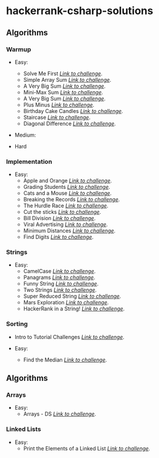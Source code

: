 # hackerrank-csharp-solutions

## Algorithms
### Warmup
- Easy:
	- Solve Me First *[Link to challenge](https://www.hackerrank.com/challenges/solve-me-first/problem?isFullScreen=true)*.
	- Simple Array Sum *[Link to challenge](https://www.hackerrank.com/challenges/simple-array-sum/problem?isFullScreen=true)*.
	- A Very Big Sum *[Link to challenge](https://www.hackerrank.com/challenges/a-very-big-sum/problem?isFullScreen=true)*.
	- Mini-Max Sum *[Link to challenge](https://www.hackerrank.com/challenges/mini-max-sum/problem?isFullScreen=true)*.
	- A Very Big Sum *[Link to challenge](https://www.hackerrank.com/challenges/a-very-big-sum/problem?isFullScreen=true)*.
	- Plus Minus *[Link to challenge](https://www.hackerrank.com/challenges/plus-minus/problem?isFullScreen=true)*.
	- Birthday Cake Candles *[Link to challenge](https://www.hackerrank.com/challenges/birthday-cake-candles/problem?isFullScreen=true)*.
	- Staircase *[Link to challenge](https://www.hackerrank.com/challenges/staircase/problem?isFullScreen=true)*.
	- Diagonal Difference *[Link to challenge](https://www.hackerrank.com/challenges/diagonal-difference/problem?isFullScreen=true)*.

- Medium:
- Hard

### Implementation
- Easy:
	- Apple and Orange *[Link to challenge](https://www.hackerrank.com/challenges/apple-and-orange/problem?isFullScreen=true)*.
	- Grading Students *[Link to challenge](https://www.hackerrank.com/challenges/grading/problem?isFullScreen=true)*.
	- Cats and a Mouse *[Link to challenge](https://www.hackerrank.com/challenges/cats-and-a-mouse/problem?isFullScreen=true)*.
	- Breaking the Records *[Link to challenge](https://www.hackerrank.com/challenges/breaking-best-and-worst-records/problem?isFullScreen=true)*.
	- The Hurdle Race *[Link to challenge](https://www.hackerrank.com/challenges/the-hurdle-race/problem?isFullScreen=true)*.
	- Cut the sticks *[Link to challenge](https://www.hackerrank.com/challenges/cut-the-sticks/problem?isFullScreen=true)*.
	- Bill Division *[Link to challenge](https://www.hackerrank.com/challenges/bon-appetit/problem?isFullScreen=true)*.
	- Viral Advertising *[Link to challenge](https://www.hackerrank.com/challenges/strange-advertising/problem?isFullScreen=true)*.
	- Minimum Distances *[Link to challenge](https://www.hackerrank.com/challenges/minimum-distances/problem?isFullScreen=true)*.
	- Find Digits *[Link to challenge](https://www.hackerrank.com/challenges/find-digits/problem?isFullScreen=true)*.

### Strings
- Easy:
	- CamelCase *[Link to challenge](https://www.hackerrank.com/challenges/camelcase/problem?isFullScreen=true)*.
	- Panagrams *[Link to challenge](https://www.hackerrank.com/challenges/pangrams/problem?isFullScreen=true)*.
	- Funny String *[Link to challenge](https://www.hackerrank.com/challenges/funny-string/problem?isFullScreen=true)*.
	- Two Strings *[Link to challenge](https://www.hackerrank.com/challenges/two-strings/problem?isFullScreen=true)*.
	- Super Reduced String *[Link to challenge](https://www.hackerrank.com/challenges/reduced-string/problem?isFullScreen=true)*.
	- Mars Exploration *[Link to challenge](https://www.hackerrank.com/challenges/mars-exploration/problem?isFullScreen=true)*.
	- HackerRank in a String! *[Link to challenge](https://www.hackerrank.com/challenges/hackerrank-in-a-string/problem?isFullScreen=true)*.

### Sorting
- Intro to Tutorial Challenges *[Link to challenge](https://www.hackerrank.com/challenges/tutorial-intro/problem?isFullScreen=true)*.

- Easy:
	- Find the Median *[Link to challenge](https://www.hackerrank.com/challenges/find-the-median/problem?isFullScreen=true)*.

## Algorithms
### Arrays
- Easy:
	- Arrays - DS *[Link to challenge](https://www.hackerrank.com/challenges/arrays-ds/problem?isFullScreen=true)*.

### Linked Lists
- Easy:
	- Print the Elements of a Linked List *[Link to challenge](https://www.hackerrank.com/challenges/print-the-elements-of-a-linked-list/problem?isFullScreen=true)*.
